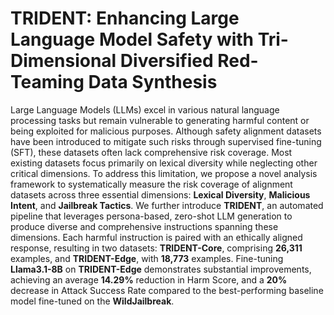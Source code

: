 # TRIDENT: Enhancing Large Language Model Safety with Tri-Dimensional Diversified Red-Teaming Data Synthesis

Large Language Models (LLMs) excel in various natural language processing tasks but remain vulnerable to generating harmful content or being exploited for malicious purposes. 
Although safety alignment datasets have been introduced to mitigate such risks through supervised fine-tuning (SFT), these datasets often lack comprehensive risk coverage. 
Most existing datasets focus primarily on lexical diversity while neglecting other critical dimensions. 
To address this limitation, we propose a novel analysis framework to systematically measure the risk coverage of alignment datasets across three essential dimensions: **Lexical Diversity**, **Malicious Intent**, and **Jailbreak Tactics**. 
We further introduce **TRIDENT**, an automated pipeline that leverages persona-based, zero-shot LLM generation to produce diverse and comprehensive instructions spanning these dimensions. 
Each harmful instruction is paired with an ethically aligned response, resulting in two datasets: **TRIDENT-Core**, comprising **26,311** examples, and **TRIDENT-Edge**, with **18,773** examples. 
Fine-tuning **Llama3.1-8B** on **TRIDENT-Edge** demonstrates substantial improvements, achieving an average **14.29%** reduction in Harm Score, and a **20%** decrease in Attack Success Rate compared to the best-performing baseline model fine-tuned on the **WildJailbreak**.
